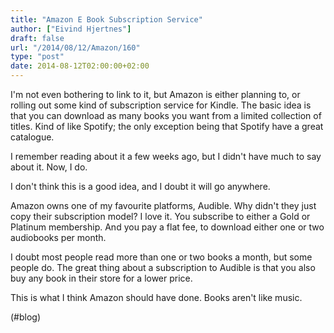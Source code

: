 ```yaml
---
title: "Amazon E Book Subscription Service"
author: ["Eivind Hjertnes"]
draft: false
url: "/2014/08/12/Amazon/160"
type: "post"
date: 2014-08-12T02:00:00+02:00
---
```


I'm not even bothering to link to it, but Amazon is either planning to,
or rolling out some kind of subscription service for Kindle. The basic
idea is that you can download as many books you want from a limited
collection of titles. Kind of like Spotify; the only exception being
that Spotify have a great catalogue.

I remember reading about it a few weeks ago, but I didn't have much to
say about it. Now, I do.

I don't think this is a good idea, and I doubt it will go anywhere.

Amazon owns one of my favourite platforms, Audible. Why didn't they just
copy their subscription model? I love it. You subscribe to either a Gold
or Platinum membership. And you pay a flat fee, to download either one
or two audiobooks per month.

I doubt most people read more than one or two books a month, but some
people do. The great thing about a subscription to Audible is that you
also buy any book in their store for a lower price.

This is what I think Amazon should have done. Books aren't like music.

(#blog)
